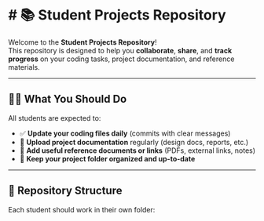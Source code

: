 # # 📚 Student Projects Repository

Welcome to the **Student Projects Repository**!  
This repository is designed to help you **collaborate**, **share**, and **track progress** on your coding tasks, project documentation, and reference materials.

---

## 🧑‍💻 What You Should Do

All students are expected to:

- ✅ **Update your coding files daily** (commits with clear messages)
- 📝 **Upload project documentation** regularly (design docs, reports, etc.)
- 📄 **Add useful reference documents or links** (PDFs, external links, notes)
- 🔄 **Keep your project folder organized and up-to-date**

---

## 📁 Repository Structure

Each student should work in their own folder:

